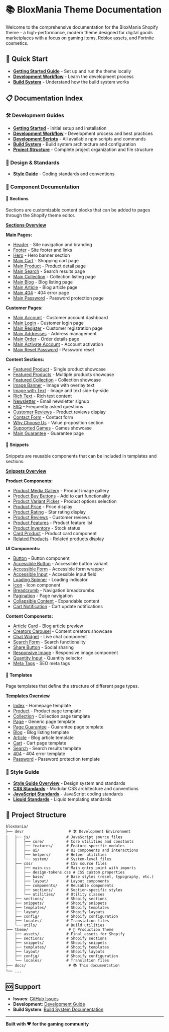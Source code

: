 # 📚 BloxMania Theme Documentation

Welcome to the comprehensive documentation for the BloxMania Shopify theme - a high-performance, modern theme designed for digital goods marketplaces with a focus on gaming items, Roblox assets, and Fortnite cosmetics.

## 🚀 Quick Start

- **[Getting Started Guide](GETTING_STARTED.md)** - Set up and run the theme locally
- **[Development Workflow](DEVELOPMENT.md)** - Learn the development process
- **[Build System](BUILD_SYSTEM.md)** - Understand how the build system works

## 📋 Documentation Index

### 🛠️ Development Guides
- **[Getting Started](GETTING_STARTED.md)** - Initial setup and installation
- **[Development Workflow](DEVELOPMENT.md)** - Development process and best practices
- **[Development Scripts](DEVELOPMENT_SCRIPTS.md)** - All available npm scripts and commands
- **[Build System](BUILD_SYSTEM.md)** - Build system architecture and configuration
- **[Project Structure](PROJECT_STRUCTURE.md)** - Complete project organization and file structure

### 🎨 Design & Standards
- **[Style Guide](style-guide/README.md)** - Coding standards and conventions

### 🧩 Component Documentation

#### 📄 Sections
Sections are customizable content blocks that can be added to pages through the Shopify theme editor.

**[Sections Overview](sections/README.md)**

**Main Pages:**
- [Header](sections/header.md) - Site navigation and branding
- [Footer](sections/footer.md) - Site footer and links
- [Hero](sections/hero.md) - Hero banner section
- [Main Cart](sections/main-cart.md) - Shopping cart page
- [Main Product](sections/main-product.md) - Product detail page
- [Main Search](sections/main-search.md) - Search results page
- [Main Collection](sections/main-collection-product-grid.md) - Collection listing page
- [Main Blog](sections/main-blog.md) - Blog listing page
- [Main Article](sections/main-article.md) - Blog article page
- [Main 404](sections/main-404.md) - 404 error page
- [Main Password](sections/main-password.md) - Password protection page

**Customer Pages:**
- [Main Account](sections/main-account.md) - Customer account dashboard
- [Main Login](sections/main-login.md) - Customer login page
- [Main Register](sections/main-register.md) - Customer registration page
- [Main Addresses](sections/main-addresses.md) - Address management
- [Main Order](sections/main-order.md) - Order details page
- [Main Activate Account](sections/main-activate-account.md) - Account activation
- [Main Reset Password](sections/main-reset-password.md) - Password reset

**Content Sections:**
- [Featured Product](sections/featured-product.md) - Single product showcase
- [Featured Products](sections/featured-products.md) - Multiple products showcase
- [Featured Collection](sections/featured-collection.md) - Collection showcase
- [Image Banner](sections/image-banner.md) - Image with overlay text
- [Image with Text](sections/image-with-text.md) - Image and text side-by-side
- [Rich Text](sections/rich-text.md) - Rich text content
- [Newsletter](sections/newsletter.md) - Email newsletter signup
- [FAQ](sections/faq.md) - Frequently asked questions
- [Customer Reviews](sections/customer-reviews.md) - Product reviews display
- [Contact Form](sections/contact-form.md) - Contact form
- [Why Choose Us](sections/why-choose-us.md) - Value proposition section
- [Supported Games](sections/supported-games.md) - Games showcase
- [Main Guarantee](sections/main-guarantee.md) - Guarantee page

#### 🧩 Snippets
Snippets are reusable components that can be included in templates and sections.

**[Snippets Overview](snippets/README.md)**

**Product Components:**
- [Product Media Gallery](snippets/product-media-gallery.md) - Product image gallery
- [Product Buy Buttons](snippets/product-buy-buttons.md) - Add to cart functionality
- [Product Variant Picker](snippets/product-variant-picker.md) - Product options selection
- [Product Price](snippets/product-price.md) - Price display
- [Product Rating](snippets/product-rating.md) - Star rating display
- [Product Reviews](snippets/product-reviews.md) - Customer reviews
- [Product Features](snippets/product-features.md) - Product feature list
- [Product Inventory](snippets/product-inventory.md) - Stock status
- [Card Product](snippets/card-product.md) - Product card component
- [Related Products](snippets/related-products.md) - Related products display

**UI Components:**
- [Button](snippets/button.md) - Button component
- [Accessible Button](snippets/accessible-button.md) - Accessible button variant
- [Accessible Form](snippets/accessible-form.md) - Accessible form wrapper
- [Accessible Input](snippets/accessible-input.md) - Accessible input field
- [Loading Spinner](snippets/loading-spinner.md) - Loading indicator
- [Icon](snippets/icon.md) - Icon component
- [Breadcrumb](snippets/breadcrumb.md) - Navigation breadcrumbs
- [Pagination](snippets/pagination.md) - Page navigation
- [Collapsible Content](snippets/collapsible-content.md) - Expandable content
- [Cart Notification](snippets/cart-notification.md) - Cart update notifications

**Content Components:**
- [Article Card](snippets/article-card.md) - Blog article preview
- [Creators Carousel](snippets/creators-carousel.md) - Content creators showcase
- [Chat Widget](snippets/chat-widget.md) - Live chat component
- [Search Form](snippets/search-form.md) - Search functionality
- [Share Button](snippets/share-button.md) - Social sharing
- [Responsive Image](snippets/responsive-image.md) - Responsive image component
- [Quantity Input](snippets/quantity-input.md) - Quantity selector
- [Meta Tags](snippets/meta-tags.md) - SEO meta tags

#### 📄 Templates
Page templates that define the structure of different page types.

**[Templates Overview](templates/README.md)**

- [Index](templates/index.md) - Homepage template
- [Product](templates/product.md) - Product page template
- [Collection](templates/collection.md) - Collection page template
- [Page](templates/page.md) - Generic page template
- [Page Guarantee](templates/page-guarantee.md) - Guarantee page template
- [Blog](templates/blog.md) - Blog listing template
- [Article](templates/article.md) - Blog article template
- [Cart](templates/cart.md) - Cart page template
- [Search](templates/search.md) - Search results template
- [404](templates/404.md) - 404 error template
- [Password](templates/password.md) - Password protection template

### 🎨 Style Guide
- **[Style Guide Overview](style-guide/README.md)** - Design system and standards
- **[CSS Standards](style-guide/CSS.md)** - Modular CSS architecture and conventions
- **[JavaScript Standards](style-guide/JAVASCRIPT.md)** - JavaScript coding standards
- **[Liquid Standards](style-guide/LIQUID.md)** - Liquid templating standards

## 🔧 Project Structure

```
bloxmania/
├── dev/                    # 🛠️ Development Environment
│   ├── js/                # JavaScript source files
│   │   ├── core/          # Core utilities and constants
│   │   ├── features/      # Feature-specific modules
│   │   ├── ui/            # UI components and interactions
│   │   ├── helpers/       # Helper utilities
│   │   └── system/        # System-level files
│   ├── css/               # CSS source files
│   │   ├── main.css       # Main entry point with imports
│   │   ├── design-tokens.css # CSS custom properties
│   │   ├── base/          # Base styles (reset, typography, etc.)
│   │   ├── layout/        # Layout components
│   │   ├── components/    # Reusable components
│   │   ├── sections/      # Section-specific styles
│   │   └── utilities/     # Utility classes
│   ├── sections/          # Shopify sections
│   ├── snippets/          # Shopify snippets
│   ├── templates/         # Shopify templates
│   ├── layout/            # Shopify layouts
│   ├── config/            # Shopify configuration
│   ├── locales/           # Translation files
│   └── utils/             # Build utilities
├── theme/                  # 🚀 Production Theme
│   ├── assets/            # Final assets for Shopify
│   ├── sections/          # Shopify sections
│   ├── snippets/          # Shopify snippets
│   ├── templates/         # Shopify templates
│   ├── layout/            # Shopify layouts
│   ├── config/            # Shopify configuration
│   └── locales/           # Translation files
├── docs/                   # 📚 This documentation
└── ...
```

## 🆘 Support

- **Issues**: [GitHub Issues](https://github.com/kzndotsh/bloxmania/issues)
- **Development**: [Development Guide](DEVELOPMENT.md)
- **Build System**: [Build System Documentation](BUILD_SYSTEM.md)

---

**Built with ❤️ for the gaming community**
